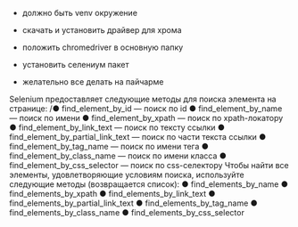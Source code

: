 + должно быть venv окружение
+ скачать и установить драйвер для хрома
+ положить chromedriver в основную папку
+ установить селениум пакет

+ желательно все делать на пайчарме


Selenium предоставляет следующие методы для поиска элемента на странице:
/● find_element_by_id — поиск по id
● find_element_by_name — поиск по имени
● find_element_by_xpath — поиск по xpath-локатору
● find_element_by_link_text — поиск по тексту ссылки
● find_element_by_partial_link_text — поиск по части текста ссылки
● find_element_by_tag_name — поиск по имени тега
● find_element_by_class_name — поиск по имени класса
● find_element_by_css_selector — поиск по css-селектору
Чтобы найти все элементы, удовлетворяющие условиям поиска, используйте следующие методы (возвращается список):
● find_elements_by_name
● find_elements_by_xpath
● find_elements_by_link_text
● find_elements_by_partial_link_text
● find_elements_by_tag_name
● find_elements_by_class_name
● find_elements_by_css_selector
